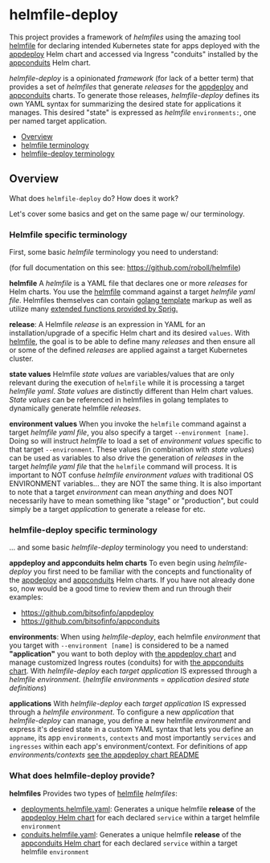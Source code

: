 # helmfile-deploy

This project provides a framework of *helmfiles* using the amazing tool [helmfile](https://github.com/roboll/helmfile) for declaring intended Kubernetes state for apps deployed with the [appdeploy](https://github.com/bitsofinfo/appdeploy) Helm chart and accessed via Ingress "conduits" installed by the [appconduits](https://github.com/bitsofinfo/appconduits) Helm chart.

*helmfile-deploy* is a opinionated *framework* (for lack of a better term) that provides a set of *helmfiles* that generate *releases* for the [appdeploy](https://github.com/bitsofinfo/appdeploy) and [appconduits](https://github.com/bitsofinfo/appconduits) charts. To generate those releases, *helmfile-deploy* defines its own YAML syntax for summarizing the desired state for applications it manages. This desired "state" is expressed as *helmfile* `environments:`, one per named target application.

* [Overview](#overview)
* [helmfile terminology](#helmfile-term)
* [helmfile-deploy terminology](#helmfile-dep-term)

## <a id="overview"></a>Overview

What does `helmfile-deploy` do? How does it work?

Let's cover some basics and get on the same page w/ our terminology.

### <a id="helmfile-term"></a>Helmfile specific terminology

First, some basic *helmfile* terminology you need to understand:

(for full documentation on this see: https://github.com/roboll/helmfile)

**helmfile**
A *helmfile* is a YAML file that declares one or more *releases* for Helm charts. You use the [helmfile](https://github.com/roboll/helmfile) command against a target *helmfile yaml file*. Helmfiles themselves can contain [golang template](https://golang.org/pkg/text/template/) markup as well as utilize many [extended functions provided by Sprig.](http://masterminds.github.io/sprig/)

**release**:
A Helmfile *release* is an expression in YAML for an installation/upgrade of a specific Helm chart and its desired `values`. With [helmfile](https://github.com/roboll/helmfile), the goal is to be able to define many *releases* and then ensure all or some of the defined *releases* are applied against a target Kubernetes cluster.

**state values**
Helmfile *state values* are variables/values that are only relevant during the execution of `helmfile` while it is processing a target *helmfile yaml*. *State values* are distinctly different than Helm chart values. *State values* can be referenced in helmfiles in golang templates to dynamically generate helmfile *releases*.

**environment values**
When you invoke the `helmfile` command against a target *helmfile yaml file*, you also specify a target `--environment [name]`. Doing so will instruct *helmfile* to load a set of *environment values* specific to that target `--environment`. These values (in combination with *state values*) can be used as variables to also drive the generation of *releases* in the target *helmfile yaml file* that the `helmfile` command will process. It is important to NOT confuse *helmfile environment values* with traditional OS ENVIRONMENT variables... they are NOT the same thing. It is also important to note that a target *environment* can mean *anything* and does NOT necessarily have to mean something like "stage" or "production", but could simply be a target *application* to generate a release for etc.

### <a id="helmfile-dep-term"></a>helmfile-deploy specific terminology

... and some basic *helmfile-deploy* terminology you need to understand:

**appdeploy and appconduits helm charts**
To even begin using *helmfile-deploy* you first need to be familiar with the concepts and functionality of the [appdeploy](https://github.com/bitsofinfo/appdeploy) and [appconduits](https://github.com/bitsofinfo/appconduits) Helm charts. If you have not already done so, now would be a good time to review them and run through their examples:
* https://github.com/bitsofinfo/appdeploy
* https://github.com/bitsofinfo/appconduits

**environments**:
When using *helmfile-deploy*, each helmfile *environment* that you target with `--environment [name]` is considered to be a named **"application"** you want to both deploy with [the appdeploy chart](https://github.com/bitsofinfo/appdeploy) and manage customized Ingress routes (conduits) for with [the appconduits chart](https://github.com/bitsofinfo/appconduits). With *helmfile-deploy* each *target application* IS expressed through a *helmfile environment*. (*helmfile environments* = *application desired state definitions*)

**applications**
With *helmfile-deploy* each *target application* IS expressed through a *helmfile environment*. To configure a new *application* that *helmfile-deploy* can manage, you define a new helmfile *environment* and express it's desired state in a custom YAML syntax that lets you define an `appname`, its app `environments`, `contexts` and most importantly `services` and `ingresses` within each app's environment/context. For definitions of app *environments/contexts* [see the appdeploy chart README](https://github.com/bitsofinfo/appdeploy)



### What does helmfile-deploy provide?

**helmfiles**
Provides two types of [helmfile](https://github.com/roboll/helmfile) *helmfiles*:
* [deployments.helmfile.yaml](deployments.helmfile.yaml): Generates a unique helmfile **release** of the [appdeploy Helm chart](https://github.com/bitsofinfo/appdeploy) for each declared `service` within a target helmfile `environment`
* [conduits.helmfile.yaml](conduits.helmfile.yaml): Generates a unique helmfile **release** of the [appconduits Helm chart](https://github.com/bitsofinfo/appdeploy) for each declared `service` within a target helmfile `environment`
